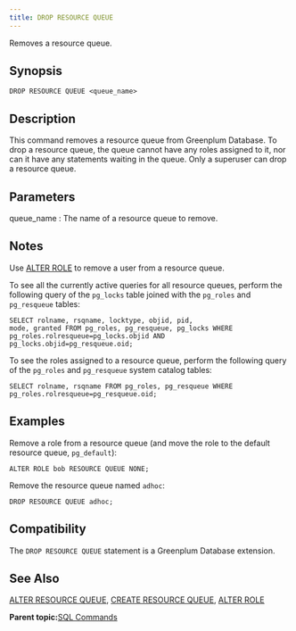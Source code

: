 ```yaml
---
title: DROP RESOURCE QUEUE 
---
```


Removes a resource queue.

## <a id="section2"></a>Synopsis 

``` {#sql_command_synopsis}
DROP RESOURCE QUEUE <queue_name>
```

## <a id="section3"></a>Description 

This command removes a resource queue from Greenplum Database. To drop a resource queue, the queue cannot have any roles assigned to it, nor can it have any statements waiting in the queue. Only a superuser can drop a resource queue.

## <a id="section4"></a>Parameters 

queue\_name
:   The name of a resource queue to remove.

## <a id="section5"></a>Notes 

Use [ALTER ROLE](ALTER_ROLE.html) to remove a user from a resource queue.

To see all the currently active queries for all resource queues, perform the following query of the `pg_locks` table joined with the `pg_roles` and `pg_resqueue` tables:

```
SELECT rolname, rsqname, locktype, objid, pid, 
mode, granted FROM pg_roles, pg_resqueue, pg_locks WHERE 
pg_roles.rolresqueue=pg_locks.objid AND 
pg_locks.objid=pg_resqueue.oid;
```

To see the roles assigned to a resource queue, perform the following query of the `pg_roles` and `pg_resqueue` system catalog tables:

```
SELECT rolname, rsqname FROM pg_roles, pg_resqueue WHERE 
pg_roles.rolresqueue=pg_resqueue.oid;
```

## <a id="section6"></a>Examples 

Remove a role from a resource queue \(and move the role to the default resource queue, `pg_default`\):

```
ALTER ROLE bob RESOURCE QUEUE NONE;
```

Remove the resource queue named `adhoc`:

```
DROP RESOURCE QUEUE adhoc;
```

## <a id="section7"></a>Compatibility 

The `DROP RESOURCE QUEUE` statement is a Greenplum Database extension.

## <a id="section8"></a>See Also 

[ALTER RESOURCE QUEUE](ALTER_RESOURCE_QUEUE.html), [CREATE RESOURCE QUEUE](CREATE_RESOURCE_QUEUE.html), [ALTER ROLE](ALTER_ROLE.html)

**Parent topic:**[SQL Commands](../sql_commands/sql_ref.html)

